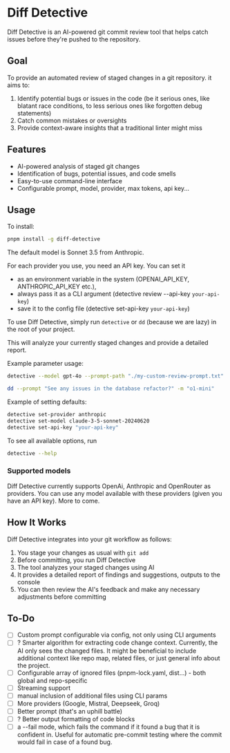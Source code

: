 # Diff Detective

Diff Detective is an AI-powered git commit review tool that helps catch
issues before they're pushed to the repository.

## Goal

To provide an automated review of staged changes in a git repository.
it aims to:

1. Identify potential bugs or issues in the code (be it serious ones, like blatant race conditions, to less serious ones like forgotten debug statements)
2. Catch common mistakes or oversights
3. Provide context-aware insights that a traditional linter might miss

## Features

- AI-powered analysis of staged git changes
- Identification of bugs, potential issues, and code smells
- Easy-to-use command-line interface
- Configurable prompt, model, provider, max tokens, api key...

## Usage

To install:

```bash
pnpm install -g diff-detective
```

The default model is Sonnet 3.5 from Anthropic.

For each provider you use, you need an API key. You can set it

- as an environment variable in the system (OPENAI_API_KEY, ANTHROPIC_API_KEY etc.),
- always pass it as a CLI argument (detective review --api-key `your-api-key`)
- save it to the config file (detective set-api-key `your-api-key`)

To use Diff Detective, simply run `detective` or `dd` (because we are lazy) in the root of your project.

This will analyze your currently staged changes and provide a detailed report.

Example parameter usage:

```bash
detective --model gpt-4o --prompt-path "./my-custom-review-prompt.txt"
```

```bash
dd --prompt "See any issues in the database refactor?" -m "o1-mini"
```

Example of setting defaults:

```bash
detective set-provider anthropic
detective set-model claude-3-5-sonnet-20240620
detective set-api-key "your-api-key"
```

To see all available options, run

```bash
detective --help
```

### Supported models

Diff Detective currently supports OpenAi, Anthropic and OpenRouter as providers. You can use any model available with these providers (given you have an API key). More to come.

## How It Works

Diff Detective integrates into your git workflow as follows:

1. You stage your changes as usual with `git add`
2. Before committing, you run Diff Detective
3. The tool analyzes your staged changes using AI
4. It provides a detailed report of findings and suggestions, outputs to the console
5. You can then review the AI's feedback and make any necessary adjustments before committing

## To-Do

- [ ] Custom prompt configurable via config, not only using CLI arguments
- [ ] ? Smarter algorithm for extracting code change context. Currently, the AI only sees the changed files. It might be beneficial to include additional context like repo map, related files, or just general info about the project.
- [ ] Configurable array of ignored files (pnpm-lock.yaml, dist...) - both global and repo-specific
- [ ] Streaming support
- [ ] manual inclusion of additional files using CLI params
- [ ] More providers (Google, Mistral, Deepseek, Groq)
- [ ] Better prompt (that's an uphill battle)
- [ ] ? Better output formatting of code blocks
- [ ] a --fail mode, which fails the command if it found a bug that it is confident in. Useful for automatic pre-commit testing where the commit would fail in case of a found bug.
